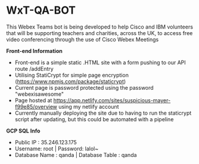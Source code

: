 # WxT-QA-BOT
This Webex Teams bot is being developed to help Cisco and IBM volunteers that will be supporting teachers and charities, across the UK, to access free video conferencing through the use of Cisco Webex Meetings

**Front-end Information**
- Front-end is a simple static .HTML site with a form pushing to our API route /addEntry
- Utilising StatiCrypt for simple page encryption (https://www.npmjs.com/package/staticrypt) 
- Current page is password protected using the password "webexisawesome"
- Page hosted at https://app.netlify.com/sites/suspicious-mayer-f99e85/overview using my netlify account
- Currently manually deploying the site due to having to run the staticrypt script after updating, but this could be automated with a pipeline

**GCP SQL Info**
- Public IP : 35.246.123.175
- Username: root | Password: lalol~
- Database Name : qanda | Database Table : qanda
